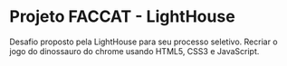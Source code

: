 # Projeto FACCAT - LightHouse
 Desafio proposto pela LightHouse para seu processo seletivo. Recriar o jogo do dinossauro do chrome usando HTML5, CSS3 e JavaScript.
